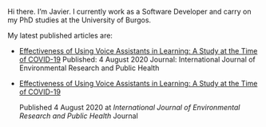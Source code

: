 <!--
**joo0003/joo0003** is a ✨ _special_ ✨ repository because its `README.md` (this file) appears on your GitHub profile.

Here are some ideas to get you started:

- 🔭 I’m currently working on ...
- 🌱 I’m currently learning ...
- 👯 I’m looking to collaborate on ...
- 🤔 I’m looking for help with ...
- 💬 Ask me about ...
- 📫 How to reach me: ...
- 😄 Pronouns: ...
- ⚡ Fun fact: ...
-->

Hi there. I’m Javier. I currently work as a Software Developer and carry on my PhD studies at the University of Burgos. 

My latest published articles are:

- [Effectiveness of Using Voice Assistants in Learning: A Study at the Time of COVID-19](https://doi.org/10.3390/ijerph17155618) 
  Published: 4 August 2020 
  Journal: International Journal of Environmental Research and Public Health
 
- [Effectiveness of Using Voice Assistants in Learning: A Study at the Time of COVID-19](https://doi.org/10.3390/ijerph17155618) 

  Published 4 August 2020 at _International Journal of Environmental Research and Public Health_ Journal
 
